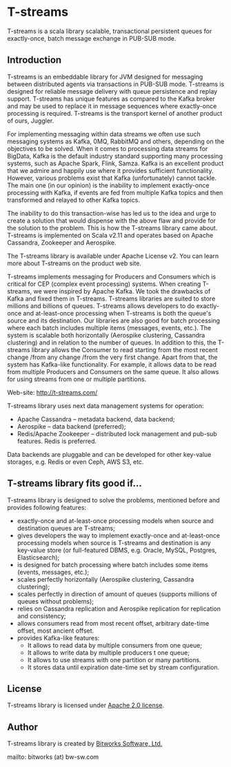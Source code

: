 # T-streams

T-streams is a scala library scalable, transactional persistent queues for exactly-once, batch message exchange in PUB-SUB mode.

## Introduction

T-streams is an embeddable library for JVM designed for messaging between distributed agents via transactions in PUB-SUB mode. T-streams is designed for reliable message delivery with queue persistence and replay support. T-streams has unique features as compared to the Kafka broker and may be used to replace it in message sequences where exactly-once processing is required. T-streams is the transport kernel of another product of ours, Juggler.

For implementing messaging within data streams we often use such messaging systems as Kafka, 0MQ, RabbitMQ and others, depending on the objectives to be solved. When it comes to processing data streams for BigData, Kafka is the default industry standard supporting many processing systems, such as Apache Spark, Flink, Samza. Kafka is an excellent product that we admire and happily use where it provides sufficient functionality. However, various problems exist that Kafka (unfortunately) cannot tackle. The main one (in our opinion) is the inability to implement exactly-once processing with Kafka, if events are fed from multiple Kafka topics and then transformed and relayed to other Kafka topics.

The inability to do this transaction-wise has led us to the idea and urge to create a solution that would dispense with the above flaw and provide for the solution to the problem. This is how the T-streams library came about. T-streams is implemented on Scala v2.11 and operates based on Apache Cassandra, Zookeeper and Aerospike.

The T-streams library is available under Apache License v2. You can learn more about T-streams on the product web site.

T-streams implements messaging for Producers and Consumers which is critical for CEP (complex event processing) systems. When creating T-streams, we were inspired by Apache Kafka. We took the drawbacks of Kafka and fixed them in T-streams. T-streams libraries are suited to store millions and billions of queues. T-streams allows developers to do exactly-once and at-least-once processing when T-streams is both the queue's source and its destination. Our libraries are also good for batch processing where each batch includes multiple items (messages, events, etc.). The system is scalable both horizontally (Aerospike clustering, Cassandra clustering) and in relation to the number of queues. In addition to this, the T-streams library allows the Consumer to read starting from the most recent change /from any change /from the very first change. Apart from that, the system has Kafka-like functionality. For example, it allows data to be read from multiple Producers and Consumers on the same queue. It also allows for using streams from one or multiple partitions.

Web-site: http://t-streams.com/

T-streams library uses next data management systems for operation:

 * Apache Cassandra – metadata backend, data backend;
 * Aerospike – data backend (preferred);
 * Redis/Apache Zookeeper – distributed lock management and pub-sub features. Redis is preferred.

Data backends are pluggable and can be developed for other key-value storages, e.g. Redis or even Ceph, AWS S3, etc.

## T-streams library fits good if…

T-streams library is designed to solve the problems, mentioned before and provides following features:

 * exactly-once and at-least-once processing models when source and destination queues are T-streams;
 * gives developers the way to implement exactly-once and at-least-once processing models when source is T-streams and destination is any key-value store (or full-featured DBMS, e.g. Oracle, MySQL, Postgres, Elasticsearch);
 * is designed for batch processing where batch includes some items (events, messages, etc.);
 * scales perfectly horizontally (Aerospike clustering, Cassandra clustering);
 * scales perfectly in direction of amount of queues (supports millions of queues without problems);
 * relies on Cassandra replication and Aerospike replication for replication and consistency;
 * allows consumers read from most recent offset, arbitrary date-time offset, most ancient offset.
 * provides Kafka-like features:
    * It allows to read data by multiple consumers from one queue;
    * It allows to write data by multiple producers t one queue;
    * It allows to use streams with one partition or many partitions.
    * It stores data until expiration date-time set by stream configuration.

## License

T-streams library is licensed under [Apache 2.0 license](http://www.apache.org/licenses/LICENSE-2.0).

## Author

T-streams library is created by [Bitworks Software, Ltd.](http://bw-sw.com)

mailto: bitworks (at) bw-sw.com
